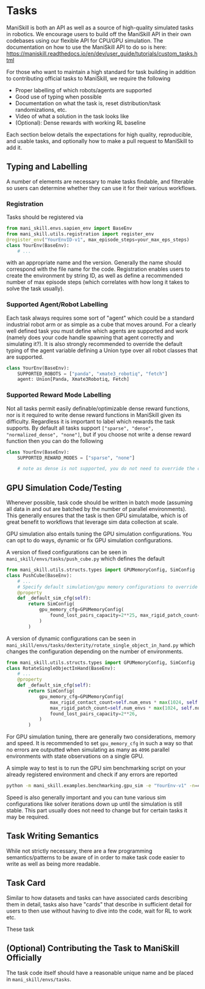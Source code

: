 # Tasks

ManiSkill is both an API as well as a source of high-quality simulated tasks in robotics. We encourage users to build off the ManiSkill API in their own codebases using our flexible API for CPU/GPU simulation. The documentation on how to use the ManiSkill API to do so is here: https://maniskill.readthedocs.io/en/dev/user_guide/tutorials/custom_tasks.html

For those who want to maintain a high standard for task building in addition to contributing official tasks to ManiSkill, we require the following
- Proper labelling of which robots/agents are supported
- Good use of typing when possible
- Documentation on what the task is, reset distribution/task randomizations, etc. 
- Video of what a solution in the task looks like
- (Optional): Dense rewards with working RL baseline

Each section below details the expectations for high quality, reproducible, and usable tasks, and optionally how to make a pull request to ManiSkill to add it.


## Typing and Labelling

A number of elements are necessary to make tasks findable, and filterable so users can determine whether they can use it for their various workflows.

### Registration

Tasks should be registered via

```python
from mani_skill.envs.sapien_env import BaseEnv
from mani_skill.utils.registration import register_env
@register_env("YourEnvID-v1", max_episode_steps=your_max_eps_steps)
class YourEnv(BaseEnv):
    # ...
```

with an appropriate name and the version. Generally the name should correspond with the file name for the code. Registration enables users to create the environment by string ID, as well as define a recommended number of max episode steps (which correlates with how long it takes to solve the task usually).

### Supported Agent/Robot Labelling

Each task always requires some sort of "agent" which could be a standard industrial robot arm or as simple as a cube that moves around. For a clearly well defined task you must define which agents are supported and work (namely does your code handle spawning that agent correctly and simulating it?). It is also strongly recommended to override the default typing of the agent variable defining a Union type over all robot classes that are supported.

```python
class YourEnv(BaseEnv):
    SUPPORTED_ROBOTS = ["panda", "xmate3_robotiq", "fetch"]
    agent: Union[Panda, Xmate3Robotiq, Fetch]
```

### Supported Reward Mode Labelling

Not all tasks permit easily definable/optimizable dense reward functions, nor is it required to write dense reward functions in ManiSkill given its difficulty. Regardless it is important to label which rewards the task supports. By default all tasks support `["sparse", "dense", "normalized_dense", "none"]`, but if you choose not write a dense reward function then you can do the following

```python
class YourEnv(BaseEnv):
    SUPPORTED_REWARD_MODES = ["sparse", "none"]

    # note as dense is not supported, you do not need to override the compute_dense_reward or compute_normalized_dense_reward functions
```

## GPU Simulation Code/Testing

Whenever possible, task code should be written in batch mode (assuming all data in and out are batched by the number of parallel environments). This generally ensures that the task is then GPU simulatalbe, which is of great benefit to workflows that leverage sim data collection at scale.

GPU simulation also entails tuning the GPU simulation configurations. You can opt to do ways, dynamic or fix GPU simulation configurations.

A version of fixed configurations can be seen in `mani_skill/envs/tasks/push_cube.py` which defines the default

```python
from mani_skill.utils.structs.types import GPUMemoryConfig, SimConfig
class PushCube(BaseEnv):
    # ...
    # Specify default simulation/gpu memory configurations to override any default values
    @property
    def _default_sim_cfg(self):
        return SimConfig(
            gpu_memory_cfg=GPUMemoryConfig(
                found_lost_pairs_capacity=2**25, max_rigid_patch_count=2**18
            )
        )
```

A version of dynamic configurations can be seen in `mani_skill/envs/tasks/dexterity/rotate_single_object_in_hand.py` which changes the configuration depending on the number of environments.

```python
from mani_skill.utils.structs.types import GPUMemoryConfig, SimConfig
class RotateSingleObjectInHand(BaseEnv):
    # ...
    @property
    def _default_sim_cfg(self):
        return SimConfig(
            gpu_memory_cfg=GPUMemoryConfig(
                max_rigid_contact_count=self.num_envs * max(1024, self.num_envs) * 8,
                max_rigid_patch_count=self.num_envs * max(1024, self.num_envs) * 2,
                found_lost_pairs_capacity=2**26,
            )
        )
```

For GPU simulation tuning, there are generally two considerations, memory and speed. It is recommended to set `gpu_memory_cfg` in such a way so that no errors are outputted when simulating as many as `4096` parallel environments with state observations on a single GPU. 

A simple way to test is to run the GPU sim benchmarking script on your already registered environment and check if any errors are reported

```bash
python -m mani_skill.examples.benchmarking.gpu_sim -e "YourEnv-v1" -n=4096 -o=state
```

Speed is also generally important and you can tune various sim configurations like solver iterations down up until the simulation is still stable. This part usually does not need to change but for certain tasks it may be required.


## Task Writing Semantics

While not strictly necessary, there are a few programming semantics/patterns to be aware of in order to make task code easier to write as well as being more readable.



## Task Card

Similar to how datasets and tasks can have associated cards describing them in detail, tasks also have "cards" that describe in sufficient detail for users to then use without having to dive into the code, wait for RL to work etc.

These task 

## (Optional) Contributing the Task to ManiSkill Officially

The task code itself should have a reasonable unique name and be placed in `mani_skill/envs/tasks`.